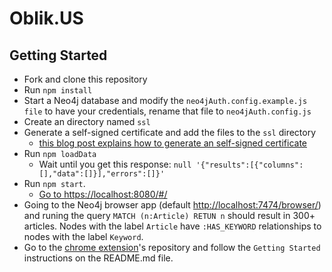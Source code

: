 # Oblik.US

## Getting Started
- Fork and clone this repository
- Run `npm install`
- Start a Neo4j database and modify the `neo4jAuth.config.example.js file` to have your credentials, rename that file to `neo4jAuth.config.js`
- Create an directory named `ssl`
- Generate a self-signed certificate and add the files to the `ssl` directory
  - [this blog post explains how to generate an self-signed certificate](https://matoski.com/article/node-express-generate-ssl/)
- Run `npm loadData`
  - Wait until you get this response: `null '{"results":[{"columns":[],"data":[]}],"errors":[]}'`
- Run `npm start`.
  - [Go to https://localhost:8080/#/](https://localhost:8080/#/)
- Going to the Neo4j browser app (default [http://localhost:7474/browser/](http://localhost:7474/browser/)) and runing the query `MATCH (n:Article) RETUN n` should result in 300+ articles. Nodes with the label `Article` have `:HAS_KEYWORD` relationships to nodes with the label `Keyword`.
- Go to the [chrome extension](https://github.com/OblikUs/chrome_extension)'s repository and follow the `Getting Started` instructions on the README.md file.
